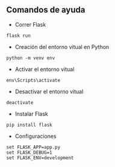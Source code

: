 ## Comandos de ayuda

- Correr Flask

```
flask run
```

- Creación del entorno vitual en Python

```
python -m venv env
```

- Activar el entorno vitual

```
env\Scripts\activate
```

- Desactivar el entorno vitual

```
deactivate
```

- Instalar Flask

```
pip install flask
```

- Configuraciones

```
set FLASK_APP=app.py
set FLASK_DEBUG=1
set FLASK_ENV=development
```



